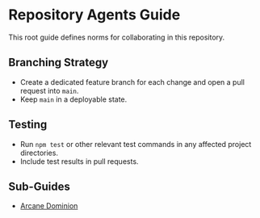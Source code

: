 # Repository Agents Guide

This root guide defines norms for collaborating in this repository.

## Branching Strategy
- Create a dedicated feature branch for each change and open a pull request into `main`.
- Keep `main` in a deployable state.

## Testing
- Run `npm test` or other relevant test commands in any affected project directories.
- Include test results in pull requests.

## Sub-Guides
- [Arcane Dominion](./arcane-dominion/AGENTS.md)

